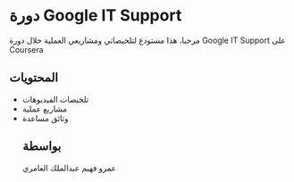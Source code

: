 # دورة Google IT Support 
مرحبا، هذا مستودع لتلخيصاتي ومشاريعي العملية خلال دورة Google IT Support على Coursera
## المحتويات
- تلخيصات الفيديوهات
- مشاريع عملية
- وثائق مساعدة
  ## بواسطة
  عمرو فهيم عبدالملك العامري
